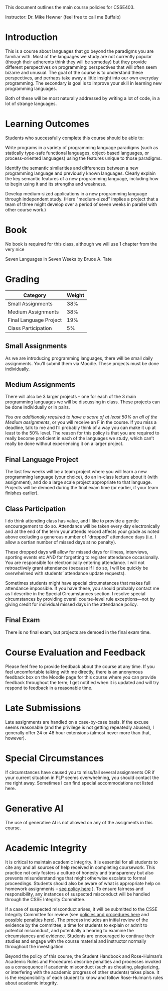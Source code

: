 This document outlines the main course policies for CSSE403.

Instructor: Dr. Mike Hewner (feel free to call me Buffalo)

# Introduction

This is a course about languages that go beyond the paradigms you are
familiar with.  Most of the languages we study are not currently
popular (though their adherents think they will be someday) but they
provide different perspectives on programming: perspectives that will
often seem bizarre and unusual.  The goal of the course is to
understand these perspectives, and perhaps take away a little insight
into our own everyday programming.  The secondary is goal is to
improve your skill in learning new programming languages.

Both of these will be most naturally addressed by writing a lot of
code, in a lot of strange languages.

# Learning Outcomes

Students who successfully complete this course should be able to:

Write programs in a variety of programming language paradigms (such as statically type-safe functional languages, object-based languages, or process-oriented languages) using the features unique to those paradigms.

Identify the semantic similarities and differences between a new programming language and previously known languages. Clearly explain the key semantic features of a new programming language, including how to begin using it and its strengths and weakness.

Develop medium-sized applications in a new programming language through independent study. (Here "medium-sized" implies a project that a team of three might develop over a period of seven weeks in parallel with other course work.)

# Book

No book is required for this class, although we will use 1 chapter from the very nice

Seven Languages in Seven Weeks by Bruce A. Tate

# Grading

| Category               | Weight |
|------------------------|--------|
| Small Assignments      | 38%    |
| Medium Assignments     | 38%    |
| Final Language Project | 19%    |
| Class Participation    | 5%     |

## Small Assignments

As we are introducing programming languages, there will be small daily
assignments.  You’ll submit them via Moodle.  These projects must be done
individually.

## Medium Assignments

There will also be 3 larger projects – one for each of the 3 main
programming languages we will be discussing in class.  These projects
can be done individually or in pairs.

*You are additionally required to have a score of at least 50% on all
of the Medium assignments*, or you will receive an F in the course.  If
you miss a deadline, talk to me and I’ll probably think of a way you
can make it up at least to the 50% level.  The reason for this policy
is that you are required to really become proficient in each of the
languages we study, which can’t really be done without experiencing it
on a larger project.

## Final Language Project

The last few weeks will be a team project where you will learn a new
programming language (your choice), do an in-class lecture about it
(with assignment), and do a large scale project appropriate to that
language.  Projects will be demoed during the final exam time (or
earlier, if your team finishes earlier).

## Class Participation

I do think attending class has value, and I like to provide a gentle encouragement to do so. Attendance will be taken every day electronically and at the end of the term your attends record affects your grade as noted above excluding a generous number of "dropped" attendance days (i.e. I allow a certian number of missed days at no penalty). 

These dropped days will allow for missed days for illness, interviews, sporting events etc AND for forgetting to register attendance occasionally. You are responsible for electronically entering attendance. I will not retroactively grant attendance (because if I do so, I will be quickly be overwhelmed with students’ attendance update requests).

Sometimes students might have special circumstances that makes full attendance impossible. If you
have these, you should probably contact me as I describe in the Special Circumstances section. I resolve special circumstances by providing overall course-level rule exceptions—not by giving credit for individual missed days in the attendance policy.

## Final Exam

There is no final exam, but projects are demoed in the final exam
time.

# Course Evaluation and Feedback

Please feel free to provide feedback about the course at any time. If
you feel uncomfortable talking with me directly, there is an anonymous
feedback box on the Moodle page for this course where you can provide
feedback throughout the term; I get notified when it is updated and
will try respond to feedback in a reasonable time.

# Late Submissions

Late assignments are handled on a case-by-case basis.  If the excuse
seems reasonable (and the privilege is not getting repeatedly abused),
I generally offer 24 or 48 hour extensions (almost never more than
that, however).

# Special Circumstances

If circumstances have caused you to miss/fail several assignments OR if your current situation in PLP
seems overwhelming, you should contact the me right away. Sometimes I can find special accommodations 
not listed here.

# Generative AI

The use of generative AI is not allowed on any of the assigments in this course.

# Academic Integrity

It is critical to maintain academic integrity. It is essential for all
students to cite any and all sources of help received in completing
coursework. This practice not only fosters a culture of honesty and
transparency but also prevents misunderstandings that might otherwise
escalate to formal proceedings. Students should also be aware of what
is appropriate help on homework assignments – <a href="https://rosehulman.sharepoint.com/:w:/r/sites/CS/Shared Documents/Pilot Integrity Policy/IntegrityPilotPolicy - What Constitutes Misconduct.docx?d=w72d3dc4b233d4df68e10736359a06c80&csf=1&web=1&e=QWvFcM">see policy here</a> ). To
ensure fairness and responsibility, any instances of suspected
misconduct will be handled through the CSSE Integrity Committee. 

If a case of suspected misconduct arises, it will be submitted to the
CSSE Integrity Committee for review (see <a href="https://rosehulman.sharepoint.com/:w:/r/sites/CS/Shared Documents/Pilot Integrity Policy/IntegrityPilotPolicy - Procedures.docx?d=wf4c70babf3ac434ba29d5518dca9f877&csf=1&web=1&e=1efwlT">policies and procedures here</a>
and <a href="https://rosehulman.sharepoint.com/:w:/r/sites/CS/Shared Documents/Pilot Integrity Policy/IntegrityPilotPolicy - Penalties %26 Evidence.docx?d=w916e293ca31a4493bdbdd6b78ed2d3dd&csf=1&web=1&e=wCWF2K">possible penalties here</a>). The process includes an initial review
of the evidence by the committee, a time for students to explain or
admit to potential misconduct, and potentially a hearing to examine
the circumstances and evidence. Students are encouraged to continue
their studies and engage with the course material and instructor
normally throughout the investigation.

Beyond the policy of this course, the Student Handbook and
Rose-Hulman’s Academic Rules and Procedures describe penalties and
processes invoked as a consequence if academic misconduct (such as
cheating, plagiarizing, or interfering with the academic progress of
other students) takes place.  It is the responsibility of each student
to know and follow Rose-Hulman’s rules about academic integrity.

